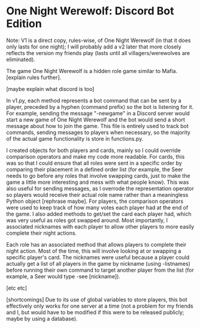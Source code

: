 # One Night Werewolf: Discord Bot Edition
Note: V1 is a direct copy, rules-wise, of One Night Werewolf (in that it does only lasts for one night); I will probably add a v2 later that more closely reflects the version my friends play (lasts until all villagers/werewolves are eliminated). 

The game One Night Werewolf is a hidden role game similar to Mafia. [explain rules further].

[maybe explain what discord is too]

In v1.py, each method represents a bot command that can be sent by a player, preceded by a hyphen (command prefix) so the bot is listening for it. For example, sending the message "-newgame" in a Discord server would start a new game of One Night Werewolf and the bot would send a short message about how to join the game. This file is entirely used to track bot commands, sending messages to players when necessary, so the majority of the actual game functionality is store in functions.py.

I created objects for both players and cards, mainly so I could override comparison operators and make my code more readable. For cards, this was so that I could ensure that all roles were sent in a specific order by comparing their placement in a defined order list (for example, the Seer needs to go before any roles that involve swapping cards, just to make the game a little more interesting and mess with what people know). This was also useful for sending messages, as I overrode the representation operator so players would receive their actual role name rather than a meaningless Python object [rephrase maybe]. For players, the comparison operators were used to keep track of how many votes each player had at the end of the game. I also added methods to get/set the card each player had, which was very useful as roles got swapped around. Most importantly, I associated nicknames with each player to allow other players to more easily complete their night actions. 

Each role  has an associated method that allows players to complete their night action. Most of the time, this will involve looking at or swapping a specific player's card. The nicknames were useful because a player could actually get a list of all players in the game by nickname (using -listnames) before running their own command to target another player from the list (for example, a Seer would type -see [nickname]). 

[etc etc]

[shortcomings]
Due to its use of global variables to store players, this bot effectively only works for one server at a time (not a problem for my friends and I, but would have to be modified if this were to be released publicly; maybe by using a database). 
